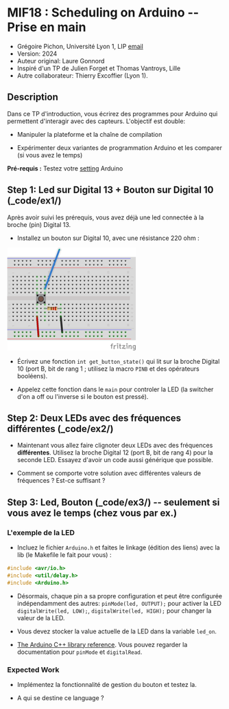 # MIF18 : Scheduling on Arduino -- Prise en main

  * Grégoire Pichon, Université Lyon 1, LIP [email](mailto:gregoire.pichon@univ-lyon1.fr)
  * Version: 2024
  * Auteur original: Laure Gonnord
  * Inspiré d'un TP de Julien Forget et Thomas Vantroys, Lille
  * Autre collaborateur: Thierry Excoffier (Lyon 1).

## Description

Dans ce TP d'introduction, vous écrirez des programmes pour Arduino qui permettent d'interagir avec des capteurs. L'objectif est double:

* Manipuler la plateforme et la chaîne de compilation

* Expérimenter deux variantes de programmation Arduino et les comparer (si vous avez le temps)

**Pré-requis :** Testez votre [setting](_startup_part1.md) Arduino

## Step 1:  Led sur Digital 13 + Bouton sur Digital 10 (_code/ex1/)

Après avoir suivi les prérequis, vous avez déjà une led connectée à la broche (pin) Digital 13.

* Installez un bouton sur Digital 10, avec une résistance 220 ohm :

![Bouton sur Port Digital 10](figs/p-boutonpoussoir_arduino.png)

* Écrivez une fonction `int get_button_state()` qui lit sur la broche Digital 10 (port B, bit de rang 1 ; utilisez la macro `PINB` et des opérateurs booléens).

* Appelez cette fonction dans le `main` pour controler la LED (la switcher d'on a off ou l'inverse si le bouton est pressé).

## Step 2: Deux LEDs avec des fréquences différentes (_code/ex2/)

* Maintenant vous allez faire clignoter deux LEDs avec des fréquences **différentes**. Utilisez la broche Digital 12 (port B, bit de rang 4) pour la seconde LED. Essayez d'avoir un code aussi générique que possible.

* Comment se comporte votre solution avec différentes valeurs de fréquences ? Est-ce suffisant ?

## Step 3: Led, Bouton (_code/ex3/) -- seulement si vous avez le temps (chez vous par ex.)

### L'exemple de la LED

* Incluez le fichier `Arduino.h` et faites le linkage (édition des liens) avec la lib (le Makefile le fait pour vous) :
```C
#include <avr/io.h>
#include <util/delay.h>
#include <Arduino.h>
```

* Désormais, chaque pin a sa propre configuration et peut être configurée indépendamment des autres: `pinMode(led, OUTPUT);` pour activer la LED
`digitalWrite(led, LOW);`,  `digitalWrite(led, HIGH);` pour changer la valeur de la LED.

* Vous devez stocker la value actuelle de la LED dans la variable `led_on`.

* [The Arduino C++ library reference](https://www.arduino.cc/en/Reference/HomePage). Vous pouvez regarder la documentation pour `pinMode` et `digitalRead`.

### Expected Work

* Implémentez la fonctionnalité de gestion du bouton et testez la.

* A qui se destine ce language ?
